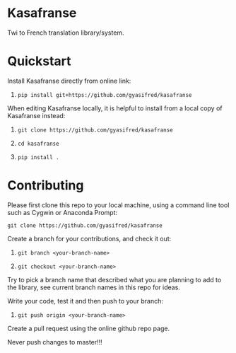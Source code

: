 # Kasafranse
Twi to French translation library/system.

# Quickstart
Install Kasafranse directly from online link:

1. `pip install git+https://github.com/gyasifred/kasafranse`

When editing Kasafranse locally, it is helpful to install from a local copy of Kasafranse instead:

1. `git clone https://github.com/gyasifred/kasafranse`

2. `cd kasafranse`

3. `pip install .`


# Contributing
Please first clone this repo to your local machine, using a command line tool such as Cygwin or Anaconda Prompt:

`git clone https://github.com/gyasifred/kasafranse`

Create a branch for your contributions, and check it out:

1. `git branch <your-branch-name>`

2. `git checkout <your-branch-name>`

Try to pick a branch name that described what you are planning to add to the library, see current branch names in this repo for ideas.

Write your code, test it and then push to your branch:

1. `git push origin <your-branch-name>`

Create a pull request using the online github repo page. 

Never push changes to master!!!

